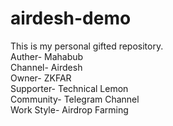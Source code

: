 # airdesh-demo
This is my personal gifted repository.
<br>
Auther- Mahabub
<br>
Channel- Airdesh
<br>
Owner- ZKFAR
<br>
Supporter- Technical Lemon
<br>
Community- Telegram Channel
<br>
Work Style- Airdrop Farming
